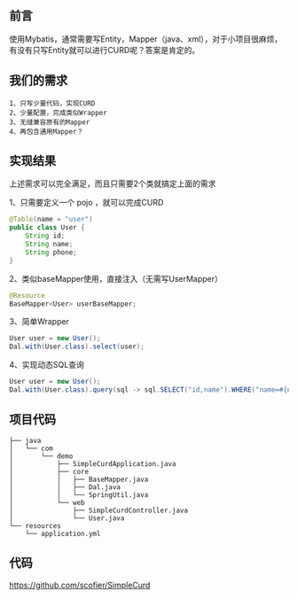 ## 前言

使用Mybatis，通常需要写Entity，Mapper（java、xml），对于小项目很麻烦，有没有只写Entity就可以进行CURD呢？答案是肯定的。

## 我们的需求
```
1、只写少量代码，实现CURD
2、少量配置，完成类似Wrapper
3、无缝兼容原有的Mapper
4、再包含通用Mapper？
```
## 实现结果

上述需求可以完全满足，而且只需要2个类就搞定上面的需求

1、只需要定义一个 pojo ，就可以完成CURD
```java
@Table(name = "user")
public class User {
    String id;
    String name;
    String phone;
}
```
2、类似baseMapper使用，直接注入（无需写UserMapper）
```java
@Resource
BaseMapper<User> userBaseMapper;
```
3、简单Wrapper
```java
User user = new User();
Dal.with(User.class).select(user);
```
4、实现动态SQL查询
```java
User user = new User();
Dal.with(User.class).query(sql -> sql.SELECT("id,name").WHERE("name=#{name}"), user);
```

## 项目代码

```
├── java
│   └── com
│       └── demo
│           ├── SimpleCurdApplication.java
│           ├── core
│           │   ├── BaseMapper.java
│           │   ├── Dal.java
│           │   └── SpringUtil.java
│           └── web
│               ├── SimpleCurdController.java
│               └── User.java
└── resources
    └── application.yml
```


## 代码

https://github.com/scofier/SimpleCurd
